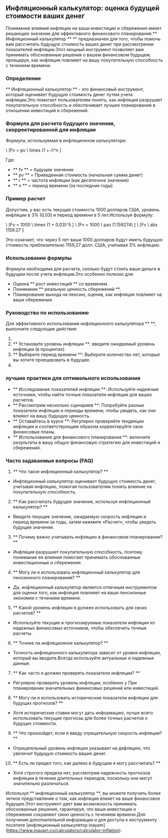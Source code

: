 ## Инфляционный калькулятор: оценка будущей стоимости ваших денег

Понимание влияния инфляции на ваши инвестиции и сбережения имеет решающее значение для эффективного финансового планирования.** Инфляционный калькулятор ** ** предназначен для того, чтобы помочь вам рассчитать будущую стоимость ваших денег при рассмотрении показателей инфляции.Этот мощный инструмент позволяет вам принимать обоснованные решения о вашем финансовом будущем, проецируя, как инфляция повлияет на вашу покупательную способность с течением времени.

### Определение

** Инфляционный калькулятор ** - это финансовый инструмент, который оценивает будущую стоимость денег путем учета инфляции.Это помогает пользователям понять, как инфляция разрушает покупательную способность и обеспечивает лучшее планирование в отношении инвестиций и сбережений.

### Формула для расчета будущего значения, скорректированной для инфляции

Формула, используемая в инфляционном калькуляторе:

\ [Fv = pv \ times (1 + r)^n \]

Где:
- ** fv ** = будущее значение
- ** pv ** = Приведенная стоимость (начальная сумма денег)
- ** r ** = частота инфляции (как десятичное значение)
- ** n ** = период времени (за последние годы)

### Пример расчет

Допустим, у вас есть текущая стоимость 1000 долларов США, уровень инфляции в 3% (0,03) и период времени в 5 лет.Используя формулу:

\ [Fv = 1000 \ times (1 + 0,03)^5 \]
\ [Fv = 1000 \ раз (1.159274) \]
\ [Fv \ abx 1159.27 \]

Это означает, что через 5 лет ваши 1000 долларов будут иметь будущую стоимость приблизительно 1159,27 долл. США, учитывая 3% инфляцию.

### Использование формулы

Формула необходима для расчета, сколько будут стоить ваши деньги в будущем после учета инфляции.Это особенно полезно для:
- Оценка ** рост инвестиций ** со временем.
- Понимание ** реальную ценность сбережений **.
- Планирование выхода на пенсию, оценив, как инфляция повлияет на ваши сбережения.

### Руководство по использованию

Для эффективного использования инфляционного калькулятора ** **, выполните следующие действия:

1.
2. ** Установите уровень инфляции **: введите ожидаемый уровень инфляции (в процентах).
3. ** Выберите период времени **: Выберите количество лет, которые вы хотите проецировать в будущее.
4.

### лучшие практики для оптимального использования

- ** Исследование показателей инфляции **: Используйте надежные источники, чтобы найти точные показатели инфляции для ваших расчетов.
- ** Рассмотрим несколько сценариев **: Попробуйте разные показатели инфляции и периоды времени, чтобы увидеть, как они влияют на вашу будущую ценность.
- ** Оставайтесь в курсе **: Регулярно проверяйте тенденции инфляции и соответствующим образом корректируйте свои финансовые планы.
- ** Использование для финансового планирования **: включите результаты в вашу общую финансовую стратегию для инвестиций и сбережений.

### Часто задаваемые вопросы (FAQ)

1. ** Что такое инфляционный калькулятор? **
- Инфляционный калькулятор оценивает будущую стоимость денег, учитывая инфляцию, помогая пользователям понять влияние на покупательную способность.

2. ** Как рассчитать будущее значение, используя инфляционный калькулятор? **
- Введите текущее значение, ожидаемую скорость инфляции и период времени за годы, затем нажмите «Расчет», чтобы увидеть будущее значение.

3. ** Почему важно учитывать инфляцию в финансовом планировании? **
- Инфляция разрушает покупательную способность, поэтому понимание ее влияния помогает принимать обоснованные инвестиционные и сбережения.

4. ** Могу ли я использовать инфляционный калькулятор для пенсионного планирования? **
- Да, инфляционный калькулятор является отличным инструментом для оценки того, как инфляция повлияет на ваши пенсионные экономии с течением времени.

5. ** Какой уровень инфляции я должен использовать для своих расчетов? **
- Используйте текущие и прогнозируемые показатели инфляции из надежных финансовых источников, чтобы обеспечить точные расчеты.

6. ** Точнее ли инфляционное калькулятор? **
- Точность инфляционного калькулятора зависит от уровня инфляции, который вы вводите.Всегда используйте актуальные и надежные данные.

7. ** Как часто я должен проверять показатели инфляции? **
- Регулярно проверять уровень инфляции, особенно y При планировании значительных финансовых решений или инвестиций.

8. ** Могу ли я использовать исторические показатели инфляции для будущих прогнозов? **
- Хотя исторические ставки могут дать информацию, лучше всего использовать текущие прогнозы для более точных расчетов о будущих стоимости.

9. ** Что произойдет, если я введу отрицательную скорость инфляции? **
- Отрицательный уровень инфляции указывает на дефляцию, что увеличит будущую стоимость ваших денег.

10. ** Есть ли предел того, как далеко в будущем я могу рассчитать? **
- Хотя строгого предела нет, рассмотрим надежность прогнозов инфляции в течение длительных периодов, поскольку они могут значительно различаться.

Используя ** инфляционный калькулятор **, вы можете получить более четкое представление о том, как инфляция влияет на ваше финансовое будущее.Этот инструмент дает вам возможность принимать обоснованные решения, гарантируя, что ваши инвестиции и сбережения сохраняют свою ценность с течением времени.Для получения дополнительной информации и для доступа к инструменту посетите [инфляционный калькулятор inayam] (https://www.inayam.co/calculators/calculator-inflation).